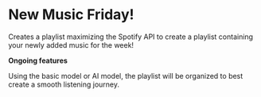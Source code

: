 # New Music Friday!

Creates a playlist maximizing the Spotify API to create a playlist containing your newly added music for the week! 

**Ongoing features**

Using the basic model or AI model, the playlist will be organized to best create a smooth listening journey.
